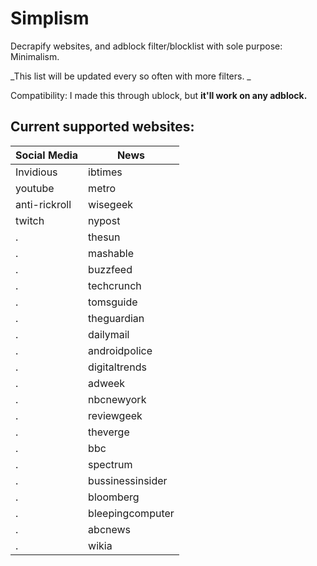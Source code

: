 # Simplism
Decrapify websites, and adblock filter/blocklist with sole purpose: Minimalism.

_This list will be updated every so often with more filters. _

Compatibility: I made this through ublock, but **it'll work on any adblock.**

## Current supported websites:

Social Media  | News
------------- | -------------
Invidious     |ibtimes         
youtube       |metro      
anti-rickroll |wisegeek     
twitch        |nypost    
.             |thesun
  .           |mashable
 .            |buzzfeed
 .            |techcrunch
  .           |tomsguide
 .            |theguardian
   .          |dailymail
.             |androidpolice                 
   .          |digitaltrends            
.             |adweek             
.             |nbcnewyork
.             |reviewgeek           
.             |theverge             
.             |bbc           
.             |spectrum              
.             |bussinessinsider        
.             |bloomberg              
.             |bleepingcomputer
.             |abcnews
.             |wikia



